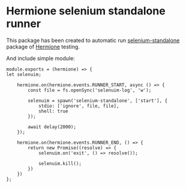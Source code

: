 # Hermione selenium standalone runner

This package has been created to automatic run [selenium-standalone](https://www.npmjs.com/package/selenium-standalone) package of [Hermione](https://github.com/gemini-testing/hermione) testing.

And include simple module:

```
module.exports = (hermione) => {
let selenuim;

    hermione.on(hermione.events.RUNNER_START, async () => {
        const file = fs.openSync('selenuim-log', 'w');

        selenuim = spawn('selenium-standalone', ['start'], {
            stdio: ['ignore', file, file],
            shell: true
        });

        await delay(2000);
    });

    hermione.on(hermione.events.RUNNER_END, () => {
        return new Promise((resolve) => {
            selenuim.on('exit', () => resolve());

            selenuim.kill();
        })
    })
};
```
